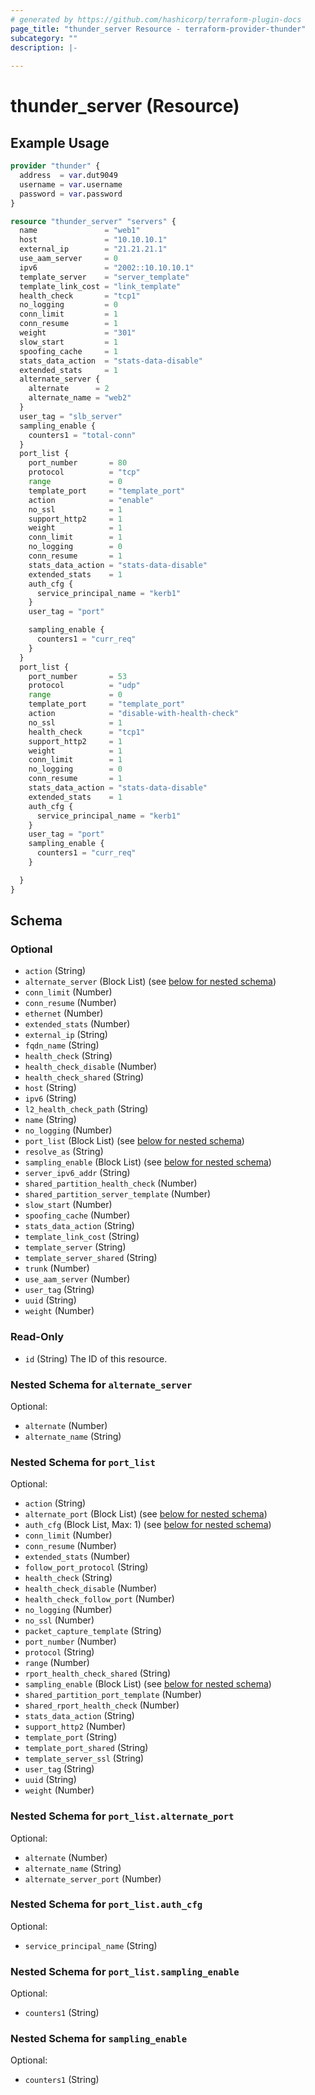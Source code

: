 ```yaml
---
# generated by https://github.com/hashicorp/terraform-plugin-docs
page_title: "thunder_server Resource - terraform-provider-thunder"
subcategory: ""
description: |-
  
---
```


# thunder_server (Resource)



## Example Usage

```terraform
provider "thunder" {
  address  = var.dut9049
  username = var.username
  password = var.password
}

resource "thunder_server" "servers" {
  name               = "web1"
  host               = "10.10.10.1"
  external_ip        = "21.21.21.1"
  use_aam_server     = 0
  ipv6               = "2002::10.10.10.1"
  template_server    = "server_template"
  template_link_cost = "link_template"
  health_check       = "tcp1"
  no_logging         = 0
  conn_limit         = 1
  conn_resume        = 1
  weight             = "301"
  slow_start         = 1
  spoofing_cache     = 1
  stats_data_action  = "stats-data-disable"
  extended_stats     = 1
  alternate_server {
    alternate      = 2
    alternate_name = "web2"
  }
  user_tag = "slb_server"
  sampling_enable {
    counters1 = "total-conn"
  }
  port_list {
    port_number       = 80
    protocol          = "tcp"
    range             = 0
    template_port     = "template_port"
    action            = "enable"
    no_ssl            = 1
    support_http2     = 1
    weight            = 1
    conn_limit        = 1
    no_logging        = 0
    conn_resume       = 1
    stats_data_action = "stats-data-disable"
    extended_stats    = 1
    auth_cfg {
      service_principal_name = "kerb1"
    }
    user_tag = "port"

    sampling_enable {
      counters1 = "curr_req"
    }
  }
  port_list {
    port_number       = 53
    protocol          = "udp"
    range             = 0
    template_port     = "template_port"
    action            = "disable-with-health-check"
    no_ssl            = 1
    health_check      = "tcp1"
    support_http2     = 1
    weight            = 1
    conn_limit        = 1
    no_logging        = 0
    conn_resume       = 1
    stats_data_action = "stats-data-disable"
    extended_stats    = 1
    auth_cfg {
      service_principal_name = "kerb1"
    }
    user_tag = "port"
    sampling_enable {
      counters1 = "curr_req"
    }

  }
}
```

<!-- schema generated by tfplugindocs -->
## Schema

### Optional

- `action` (String)
- `alternate_server` (Block List) (see [below for nested schema](#nestedblock--alternate_server))
- `conn_limit` (Number)
- `conn_resume` (Number)
- `ethernet` (Number)
- `extended_stats` (Number)
- `external_ip` (String)
- `fqdn_name` (String)
- `health_check` (String)
- `health_check_disable` (Number)
- `health_check_shared` (String)
- `host` (String)
- `ipv6` (String)
- `l2_health_check_path` (String)
- `name` (String)
- `no_logging` (Number)
- `port_list` (Block List) (see [below for nested schema](#nestedblock--port_list))
- `resolve_as` (String)
- `sampling_enable` (Block List) (see [below for nested schema](#nestedblock--sampling_enable))
- `server_ipv6_addr` (String)
- `shared_partition_health_check` (Number)
- `shared_partition_server_template` (Number)
- `slow_start` (Number)
- `spoofing_cache` (Number)
- `stats_data_action` (String)
- `template_link_cost` (String)
- `template_server` (String)
- `template_server_shared` (String)
- `trunk` (Number)
- `use_aam_server` (Number)
- `user_tag` (String)
- `uuid` (String)
- `weight` (Number)

### Read-Only

- `id` (String) The ID of this resource.

<a id="nestedblock--alternate_server"></a>
### Nested Schema for `alternate_server`

Optional:

- `alternate` (Number)
- `alternate_name` (String)


<a id="nestedblock--port_list"></a>
### Nested Schema for `port_list`

Optional:

- `action` (String)
- `alternate_port` (Block List) (see [below for nested schema](#nestedblock--port_list--alternate_port))
- `auth_cfg` (Block List, Max: 1) (see [below for nested schema](#nestedblock--port_list--auth_cfg))
- `conn_limit` (Number)
- `conn_resume` (Number)
- `extended_stats` (Number)
- `follow_port_protocol` (String)
- `health_check` (String)
- `health_check_disable` (Number)
- `health_check_follow_port` (Number)
- `no_logging` (Number)
- `no_ssl` (Number)
- `packet_capture_template` (String)
- `port_number` (Number)
- `protocol` (String)
- `range` (Number)
- `rport_health_check_shared` (String)
- `sampling_enable` (Block List) (see [below for nested schema](#nestedblock--port_list--sampling_enable))
- `shared_partition_port_template` (Number)
- `shared_rport_health_check` (Number)
- `stats_data_action` (String)
- `support_http2` (Number)
- `template_port` (String)
- `template_port_shared` (String)
- `template_server_ssl` (String)
- `user_tag` (String)
- `uuid` (String)
- `weight` (Number)

<a id="nestedblock--port_list--alternate_port"></a>
### Nested Schema for `port_list.alternate_port`

Optional:

- `alternate` (Number)
- `alternate_name` (String)
- `alternate_server_port` (Number)


<a id="nestedblock--port_list--auth_cfg"></a>
### Nested Schema for `port_list.auth_cfg`

Optional:

- `service_principal_name` (String)


<a id="nestedblock--port_list--sampling_enable"></a>
### Nested Schema for `port_list.sampling_enable`

Optional:

- `counters1` (String)



<a id="nestedblock--sampling_enable"></a>
### Nested Schema for `sampling_enable`

Optional:

- `counters1` (String)


